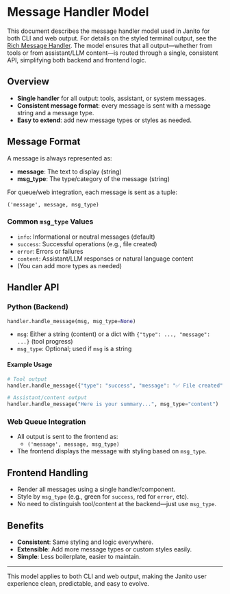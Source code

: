 # Message Handler Model

This document describes the message handler model used in Janito for both CLI and web output. For details on the styled terminal output, see the [Rich Message Handler](rich-message-handler.md). The model ensures that all output—whether from tools or from assistant/LLM content—is routed through a single, consistent API, simplifying both backend and frontend logic.

## Overview

- **Single handler** for all output: tools, assistant, or system messages.
- **Consistent message format**: every message is sent with a message string and a message type.
- **Easy to extend**: add new message types or styles as needed.

## Message Format

A message is always represented as:

- **message**: The text to display (string)
- **msg_type**: The type/category of the message (string)

For queue/web integration, each message is sent as a tuple:

```
('message', message, msg_type)
```

### Common `msg_type` Values
- `info`: Informational or neutral messages (default)
- `success`: Successful operations (e.g., file created)
- `error`: Errors or failures
- `content`: Assistant/LLM responses or natural language content
- (You can add more types as needed)

## Handler API

### Python (Backend)

```python
handler.handle_message(msg, msg_type=None)
```
- `msg`: Either a string (content) or a dict with `{"type": ..., "message": ...}` (tool progress)
- `msg_type`: Optional; used if `msg` is a string

#### Example Usage
```python
# Tool output
handler.handle_message({"type": "success", "message": "✅ File created"})

# Assistant/content output
handler.handle_message("Here is your summary...", msg_type="content")
```

### Web Queue Integration

- All output is sent to the frontend as:
  - `('message', message, msg_type)`
- The frontend displays the message with styling based on `msg_type`.

## Frontend Handling

- Render all messages using a single handler/component.
- Style by `msg_type` (e.g., green for `success`, red for `error`, etc).
- No need to distinguish tool/content at the backend—just use `msg_type`.

## Benefits
- **Consistent**: Same styling and logic everywhere.
- **Extensible**: Add more message types or custom styles easily.
- **Simple**: Less boilerplate, easier to maintain.

---

This model applies to both CLI and web output, making the Janito user experience clean, predictable, and easy to evolve.
